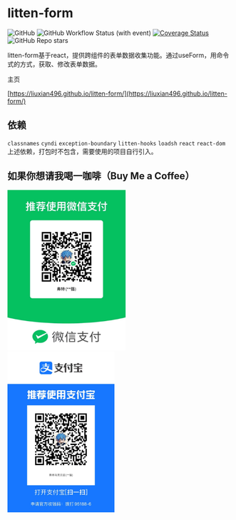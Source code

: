 # litten-form
![GitHub](https://img.shields.io/github/license/liuxian496/litten-form)
![GitHub Workflow Status (with event)](https://img.shields.io/github/actions/workflow/status/liuxian496/litten-form/test.yml)
[![Coverage Status](https://coveralls.io/repos/github/liuxian496/litten-form/badge.svg?branch=main)](https://coveralls.io/github/liuxian496/litten?branch=main)
![GitHub Repo stars](https://img.shields.io/github/stars/liuxian496/litten-form)


<p>litten-form基于react，提供跨组件的表单数据收集功能。通过useForm，用命令式的方式，获取、修改表单数据。</p>

<p>
主页
</p>

[https://liuxian496.github.io/litten-form/](https://liuxian496.github.io/litten-form/)

## 依赖
<code>classnames</code>
<code>cyndi</code>
<code>exception-boundary</code>
<code>litten-hooks</code>
<code>loadsh</code>
<code>react</code>
<code>react-dom</code>
上述依赖，打包时不包含，需要使用的项目自行引入。

## 如果你想请我喝一咖啡（Buy Me a Coffee）
<img src=".\\public\\wechat.jpg" height="360">
<img src=".\\public\\alipay.jpg" height="360">
